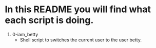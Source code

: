 # In this README you will find what each script is doing.

1. 0-iam_betty
   - Shell script to switches the current user to the user betty.

